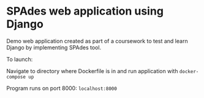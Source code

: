 # SPAdes web application using Django
Demo web application created as part of a coursework to test and learn Django by implementing SPAdes tool.

To launch:

Navigate to directory where Dockerfile is in and run application with ```docker-compose up```

Program runs on port 8000:
```localhost:8000```
